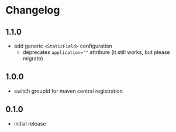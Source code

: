# Changelog

## 1.1.0
* add generic `<StaticField>` configuration
    * deprecates `application=""` attribute (it still works, but please migrate)
## 1.0.0
* switch groupId for maven central registration

## 0.1.0
* initial release

